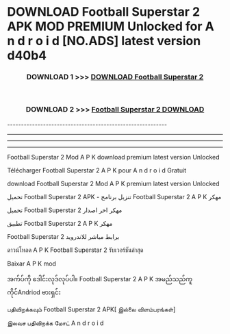 # DOWNLOAD Football Superstar 2  APK MOD PREMIUM Unlocked for A n d r o i d [NO.ADS] latest version d40b4 



<div align="center">

<h3>DOWNLOAD 1 >>> <a href="https://getmod2.web.app/?judul=Football Superstar 2 ">DOWNLOAD Football Superstar 2 </a></h3><br>

<h3>DOWNLOAD 2 >>> <a href="https://getmod2.web.app/?judul=Football Superstar 2 ">Football Superstar 2  DOWNLOAD </a></h3>

</div>
----------------------------------------------------------

----------------------------------------------------------

----------------------------------------------------------

----------------------------------------------------------

Football Superstar 2  Mod A P K download premium latest version Unlocked

Télécharger Football Superstar 2  A P K pour A n d r o i d Gratuit

download Football Superstar 2  Mod A P K premium latest version Unlocked

تحميل Football Superstar 2  APK - تنزيل برنامج Football Superstar 2  A P K مهكر

تحميل Football Superstar 2  مهكر اخر اصدار

تطبيق Football Superstar 2  A P K مهكر

Football Superstar 2  برابط مباشر للاندرويد

ดาวน์โหลด A P K Football Superstar 2  รับเวอร์ชันล่าสุด

Baixar A P K mod

အက်ပ်ကို ဒေါင်းလုဒ်လုပ်ပါ။ Football Superstar 2  A P K အမည်သည်ကူကိုင်Andriod ဗားရှင်း

பதிவிறக்கவும் Football Superstar 2  APK[ இல்லை விளம்பரங்கள்] 
 
இலவச பதிவிறக்க மோட் A n d r o i d



